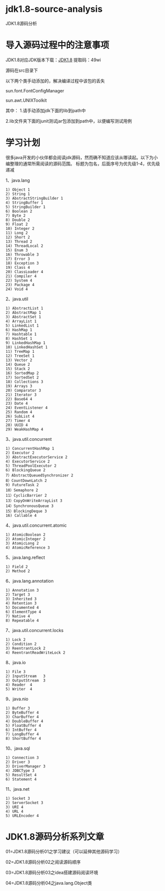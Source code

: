 # jdk1.8-source-analysis

JDK1.8源码分析

# 导入源码过程中的注意事项

JDK1.8对应JDK版本下载：[JDK1.8](https://pan.baidu.com/s/1KYYnDt4iHXjvUO_xAy8fKg) 提取码：49wi

源码在src目录下

以下两个类手动添加的，解决编译过程中该包的丢失

sun.font.FontConfigManager 

sun.awt.UNIXToolkit 

其中：
   1.请手动添加jdk下面的lib到path中
   
   2.lib文件夹下面的junit测试jar包添加到path中，以便编写测试用例

# 学习计划

很多java开发的小伙伴都会阅读jdk源码，然而确不知道应该从哪读起。以下为小编整理的通常所需阅读的源码范围。
标题为包名，后面序号为优先级1-4，优先级递减

1、java.lang
```
1) Object 1
2) String 1
3) AbstractStringBuilder 1
4) StringBuffer 1
5) StringBuilder 1
6) Boolean 2
7) Byte 2
8) Double 2
9) Float 2
10) Integer 2
11) Long 2
12) Short 2
13) Thread 2
14) ThreadLocal 2
15) Enum 3
16) Throwable 3
17) Error 3
18) Exception 3
19) Class 4
20) ClassLoader 4
21) Compiler 4
22) System 4
23) Package 4
24) Void 4
```
2、java.util
```
1) AbstractList 1
2) AbstractMap 1
3) AbstractSet 1
4) ArrayList 1
5) LinkedList 1
6) HashMap 1
7) Hashtable 1
8) HashSet 1
9) LinkedHashMap 1
10) LinkedHashSet 1
11) TreeMap 1
12) TreeSet 1
13) Vector 2
14) Queue 2
15) Stack 2
16) SortedMap 2
17) SortedSet 2
18) Collections 3
19) Arrays 3
20) Comparator 3
21) Iterator 3
22) Base64 4
23) Date 4
24) EventListener 4
25) Random 4
26) SubList 4
27) Timer 4
28) UUID 4
29) WeakHashMap 4
```

3、java.util.concurrent
```
1) ConcurrentHashMap 1
2) Executor 2
3) AbstractExecutorService 2
4) ExecutorService 2
5) ThreadPoolExecutor 2
6) BlockingQueue 2
7）AbstractQueuedSynchronizer 2
8）CountDownLatch 2
9) FutureTask 2
10）Semaphore 2
11）CyclicBarrier 2
13）CopyOnWriteArrayList 3
14）SynchronousQueue 3
15）BlockingDeque 3
16) Callable 4
```

4、java.util.concurrent.atomic
```
1) AtomicBoolean 2
2) AtomicInteger 2
3) AtomicLong 2
4) AtomicReference 3
```

5、java.lang.reflect
```
1) Field 2
2) Method 2
```

6、java.lang.annotation
```
1) Annotation 3
2) Target 3
3) Inherited 3
4) Retention 3
5) Documented 4
6) ElementType 4
7) Native 4
8) Repeatable 4
```

7、java.util.concurrent.locks
```
1) Lock 2
2) Condition 2
3) ReentrantLock 2
4) ReentrantReadWriteLock 2
```

8、java.io
```
1) File 3
2) InputStream   3
3) OutputStream  3
4) Reader  4
5) Writer  4
```

9、java.nio
```
1) Buffer 3
2) ByteBuffer 4
3) CharBuffer 4
4) DoubleBuffer 4
5) FloatBuffer 4
6) IntBuffer 4
7) LongBuffer 4
8) ShortBuffer 4
```

10、java.sql
```
1) Connection 3
2) Driver 3
3) DriverManager 3
4) JDBCType 3
5) ResultSet 4
6) Statement 4
```

11、java.net
```
1) Socket 3
2) ServerSocket 3
3) URI 4
4) URL 4
5) URLEncoder 4
```

# JDK1.8源码分析系列文章
01=JDK1.8源码分析01之学习建议（可以延伸其他源码学习）

02=JDK1.8源码分析02之阅读源码顺序

03=JDK1.8源码分析03之idea搭建源码阅读环境

04=JDK1.8源码分析04之java.lang.Object类

